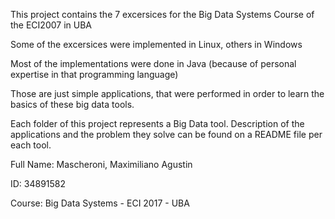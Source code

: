 This project contains the 7 excersices for the Big Data Systems Course of the ECI2007 in UBA

Some of the excersices were implemented in Linux, others in Windows

Most of the implementations were done in Java (because of personal expertise in that programming language)

Those are just simple applications, that were performed in order to learn the basics of these big data tools.

Each folder of this project represents a Big Data tool. Description of the applications and the problem they solve
can be found on a README file per each tool.

Full Name: Mascheroni, Maximiliano Agustin

ID: 34891582

Course: Big Data Systems - ECI 2017 - UBA